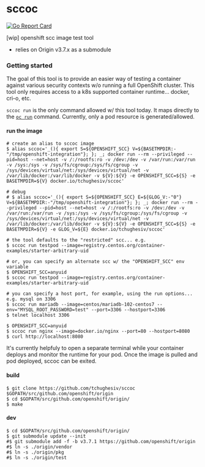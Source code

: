 # sccoc

[![Go Report Card](https://goreportcard.com/badge/github.com/tchughesiv/sccoc)](https://goreportcard.com/report/github.com/tchughesiv/sccoc)

[wip] openshift scc image test tool

 - relies on Origin v3.7.x as a submodule

### Getting started

The goal of this tool is to provide an easier way of testing a container against various security contexts w/o running a full OpenShift cluster. This tool only requires access to a k8s supported container runtime... docker, cri-o, etc.

`sccoc run` is the only command allowed w/ this tool today.  It maps directly to the [`oc run`](https://docs.openshift.org/latest/cli_reference/basic_cli_operations.html#run) command. Currently, only a pod resource is generated/allowed.

#### run the image
```shell
# create an alias to sccoc image
$ alias sccoc='_(){ export S=${OPENSHIFT_SCC} V=${BASETMPDIR:-"/tmp/openshift-integration"}; }; _; docker run --rm --privileged --pid=host --net=host -v /:/rootfs:ro -v /dev:/dev -v /var/run:/var/run -v /sys:/sys -v /sys/fs/cgroup:/sys/fs/cgroup -v /sys/devices/virtual/net:/sys/devices/virtual/net -v /var/lib/docker:/var/lib/docker -v ${V}:${V} -e OPENSHIFT_SCC=${S} -e BASETMPDIR=${V} docker.io/tchughesiv/sccoc'

# debug
# $ alias sccoc='_(){ export S=${OPENSHIFT_SCC} E=${GLOG_V:-"0"} V=${BASETMPDIR:-"/tmp/openshift-integration"}; }; _; docker run --rm --privileged --pid=host --net=host -v /:/rootfs:ro -v /dev:/dev -v /var/run:/var/run -v /sys:/sys -v /sys/fs/cgroup:/sys/fs/cgroup -v /sys/devices/virtual/net:/sys/devices/virtual/net -v /var/lib/docker:/var/lib/docker -v ${V}:${V} -e OPENSHIFT_SCC=${S} -e BASETMPDIR=${V} -e GLOG_V=${E} docker.io/tchughesiv/sccoc'

# the tool defaults to the "restricted" scc... e.g.
$ sccoc run testpod --image=registry.centos.org/container-examples/starter-arbitrary-uid

# or, you can specify an alternate scc w/ the "OPENSHIFT_SCC" env variable
$ OPENSHIFT_SCC=anyuid
$ sccoc run testpod --image=registry.centos.org/container-examples/starter-arbitrary-uid

# you can specify a host port, for example, using the run options... e.g. mysql on 3306
$ sccoc run mariadb --image=centos/mariadb-102-centos7 --env="MYSQL_ROOT_PASSWORD=test" --port=3306 --hostport=3306
$ telnet localhost 3306

$ OPENSHIFT_SCC=anyuid
$ sccoc run nginx --image=docker.io/nginx --port=80 --hostport=8080
$ curl http://localhost:8080
```

It's currently helpfuly to open a separate terminal while your container deploys and monitor the runtime for your pod. Once the image is pulled and pod deployed, sccoc can be exited.

#### build
```shell
$ git clone https://github.com/tchughesiv/sccoc $GOPATH/src/github.com/openshift/origin
$ cd $GOPATH/src/github.com/openshift/origin/
$ make
```

#### dev
```shell
$ cd $GOPATH/src/github.com/openshift/origin/
$ git submodule update --init
#$ git submodule add -f -b v3.7.1 https://github.com/openshift/origin
#$ ln -s ./origin/vendor
#$ ln -s ./origin/pkg
#$ ln -s ./origin/test
```
